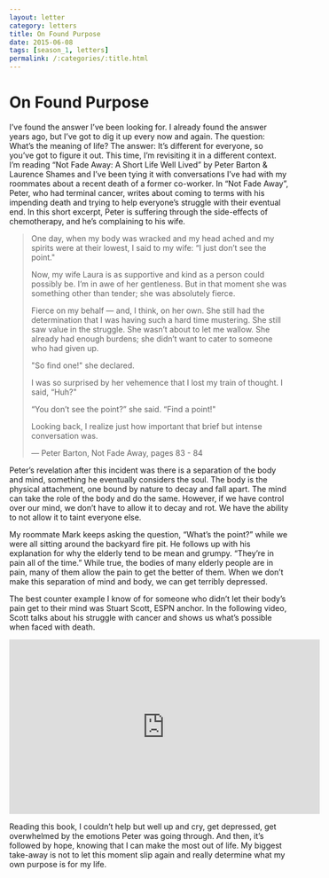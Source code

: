 ```yaml
---
layout: letter
category: letters
title: On Found Purpose
date: 2015-06-08
tags: [season_1, letters]
permalink: /:categories/:title.html
---
```


# On Found Purpose

I’ve found the answer I’ve been looking for. I already found the answer years ago, but I’ve got to dig it up every now and again. The question: What’s the meaning of life? The answer: It’s different for everyone, so you’ve got to figure it out. This time, I’m revisiting it in a different context. I’m reading “Not Fade Away: A Short Life Well Lived” by Peter Barton & Laurence Shames and I’ve been tying it with conversations I’ve had with my roommates about a recent death of a former co-worker. In “Not Fade Away”, Peter, who had terminal cancer, writes about coming to terms with his impending death and trying to help everyone’s struggle with their eventual end. In this short excerpt, Peter is suffering through the side-effects of chemotherapy, and he’s complaining to his wife.

> One day, when my body was wracked and my head ached and my spirits were at their lowest, I said to my wife: “I just don’t see the point."
>
> Now, my wife Laura is as supportive and kind as a person could possibly be. I’m in awe of her gentleness. But in that moment she was something other than tender; she was absolutely fierce.
>
> Fierce on my behalf — and, I think, on her own. She still had the determination that I was having such a hard time mustering. She still saw value in the struggle. She wasn’t about to let me wallow. She already had enough burdens; she didn’t want to cater to someone who had given up.
>
> "So find one!" she declared.
>
> I was so surprised by her vehemence that I lost my train of thought. I said, “Huh?"
>
> “You don’t see the point?” she said. “Find a point!"
>
> Looking back, I realize just how important that brief but intense conversation was.
>
> — Peter Barton, Not Fade Away, pages 83 - 84

Peter’s revelation after this incident was there is a separation of the body and mind, something he eventually considers the soul. The body is the physical attachment, one bound by nature to decay and fall apart. The mind can take the role of the body and do the same. However, if we have control over our mind, we don’t have to allow it to decay and rot. We have the ability to not allow it to taint everyone else.

My roommate Mark keeps asking the question, “What’s the point?” while we were all sitting around the backyard fire pit. He follows up with his explanation for why the elderly tend to be mean and grumpy. “They’re in pain all of the time.” While true, the bodies of many elderly people are in pain, many of them allow the pain to get the better of them. When we don’t make this separation of mind and body, we can get terribly depressed.

The best counter example I know of for someone who didn’t let their body’s pain get to their mind was Stuart Scott, ESPN anchor. In the following video, Scott talks about his struggle with cancer and shows us what’s possible when faced with death.

<iframe width="560" height="315" src="https://www.youtube.com/embed/kOWM_VuxxQ0" frameborder="0" allowfullscreen></iframe>

Reading this book, I couldn’t help but well up and cry, get depressed, get overwhelmed by the emotions Peter was going through. And then, it’s followed by hope, knowing that I can make the most out of life. My biggest take-away is not to let this moment slip again and really determine what my own purpose is for my life.
